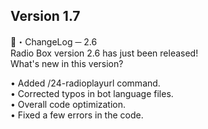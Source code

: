 ## Version 1.7

📡・ChangeLog ─ 2.6  
  Radio Box version 2.6 has just been released!  
  What's new in this version?  
  
  • Added /24-radioplayurl command.  
 • Corrected typos in bot language files.  
 • Overall code optimization.  
 • Fixed a few errors in the code.  
  